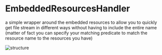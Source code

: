 # EmbeddedResourcesHandler

a simple wrapper around the embedded resources to allow you to quickly get file stream in different ways without having to include the entire name (matter of fact you can specify your matching predicate to match the resource name to the resources you have)

![structure](https://user-images.githubusercontent.com/54873972/131529899-2216dd99-8604-4350-8db8-b5fbef3aedb3.png)

